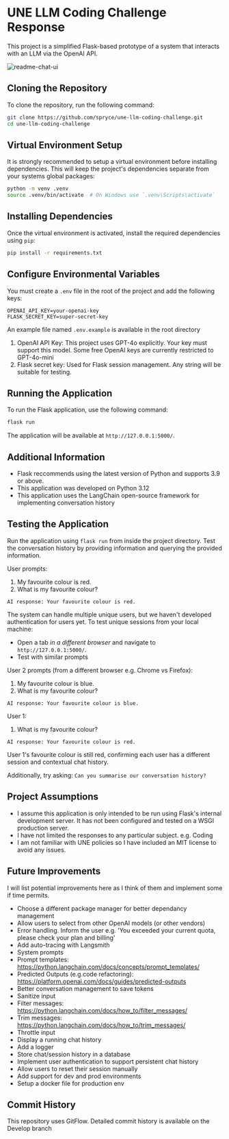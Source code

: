 # UNE LLM Coding Challenge Response

This project is a simplified Flask-based prototype of a system that interacts with an LLM via the OpenAI API.

![readme-chat-ui](https://github.com/user-attachments/assets/174884c8-9f3c-443e-9e5e-5e2b49e1d963)

## Cloning the Repository

To clone the repository, run the following command:

```bash
git clone https://github.com/spryce/une-llm-coding-challenge.git
cd une-llm-coding-challenge
```

## Virtual Environment Setup

It is strongly recommended to setup a virtual environment before installing dependencies. This will keep the project's dependencies separate from your systems global packages:

```bash
python -m venv .venv
source .venv/bin/activate  # On Windows use `.venv\Scripts\activate`
```

## Installing Dependencies

Once the virtual environment is activated, install the required dependencies using `pip`:

```bash
pip install -r requirements.txt
```

## Configure Environmental Variables 

You must create a `.env` file in the root of the project and add the following keys:
```
OPENAI_API_KEY=your-openai-key
FLASK_SECRET_KEY=super-secret-key
```
An example file named `.env.example` is available in the root directory
1. OpenAI API Key: This project uses GPT-4o explicitly. Your key must support this model. Some free OpenAI keys are currently restricted to GPT-4o-mini
2. Flask secret key: Used for Flask session management. Any string will be suitable for testing.

## Running the Application

To run the Flask application, use the following command:

```bash
flask run
```

The application will be available at `http://127.0.0.1:5000/`.

## Additional Information

- Flask reccommends using the latest version of Python and supports 3.9 or above. 
- This application was developed on Python 3.12
- This application uses the LangChain open-source framework for implementing conversation history

## Testing the Application

Run the application using `flask run` from inside the project directory. Test the conversation history by providing information and querying the provided information. 

User prompts:

1. My favourite colour is red. 
2. What is my favourite colour?

`AI response: Your favourite colour is red.`

The system can handle multiple unique users, but we haven't developed authentication for users yet. 
To test unique sessions from your local machine:
- Open a tab *in a different browser* and navigate to `http://127.0.0.1:5000/`. 
- Test with similar prompts

User 2 prompts (from a different browser e.g. Chrome vs Firefox):

1. My favourite colour is blue. 
2. What is my favourite colour?

`AI response: Your favourite colour is blue.`

User 1:
1. What is my favourite colour?

`AI response: Your favourite colour is red.`

User 1's favourite colour is still red, confirming each user has a different session and contextual chat history.

Additionally, try asking: `Can you summarise our conversation history?`

## Project Assumptions

- I assume this application is only intended to be run using Flask's internal development server. It has not been configured and tested on a WSGI production server.
- I have not limited the responses to any particular subject. e.g. Coding
- I am not familiar with UNE policies so I have included an MIT license to avoid any issues.

## Future Improvements

I will list potential improvements here as I think of them and implement some if time permits.

- Choose a different package manager for better dependancy management
- Allow users to select from other OpenAI models (or other vendors)
- Error handling. Inform the user e.g. 'You exceeded your current quota, please check your plan and billing'
- Add auto-tracing with Langsmith
- System prompts
- Prompt templates: https://python.langchain.com/docs/concepts/prompt_templates/
- Predicted Outputs (e.g.code refactoring): https://platform.openai.com/docs/guides/predicted-outputs
- Better conversation management to save tokens
- Sanitize input
- Filter messages: https://python.langchain.com/docs/how_to/filter_messages/
- Trim messages: https://python.langchain.com/docs/how_to/trim_messages/
- Throttle input
- Display a running chat history 
- Add a logger
- Store chat/session history in a database
- Implement user authentication to support persistent chat history
- Allow users to reset their session manually
- Add support for dev and prod environments
- Setup a docker file for production env

## Commit History

This repository uses GitFlow. Detailed commit history is available on the Develop branch
